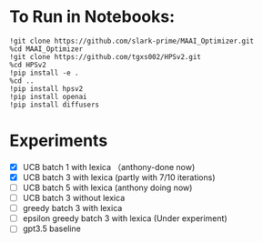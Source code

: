 # To Run in Notebooks: 

```shell
!git clone https://github.com/slark-prime/MAAI_Optimizer.git
%cd MAAI_Optimizer
!git clone https://github.com/tgxs002/HPSv2.git
%cd HPSv2
!pip install -e .
%cd ..
!pip install hpsv2
!pip install openai
!pip install diffusers

```

# Experiments
- [x] UCB batch 1 with lexica （anthony-done now)
- [x] UCB batch 3 with lexica (partly with 7/10 iterations)
- [ ] UCB batch 5 with lexica (anthony doing now)
- [ ] UCB batch 3 without lexica
- [ ] greedy batch 3 with lexica
- [ ] epsilon greedy batch 3 with lexica (Under experiment)
- [ ] gpt3.5 baseline 
